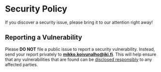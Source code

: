 # Security Policy

If you discover a security issue, please bring it to our attention right away!

## Reporting a Vulnerability
 
Please **DO NOT** file a public issue to report a security vulnerability.
Instead, send your report privately to **mikko.koivunalho@iki.fi**.
This will help ensure that any vulnerabilities that are found can be
[disclosed responsibly](https://en.wikipedia.org/wiki/Responsible_disclosure) to any affected parties.
